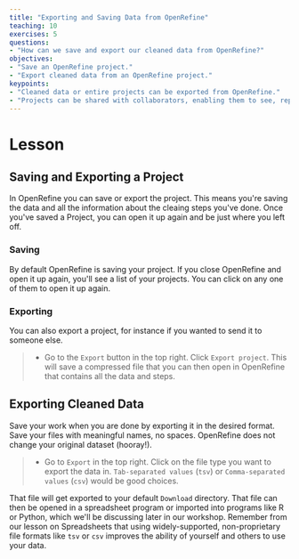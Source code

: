 ```yaml
---
title: "Exporting and Saving Data from OpenRefine"
teaching: 10
exercises: 5
questions:
- "How can we save and export our cleaned data from OpenRefine?"
objectives:
- "Save an OpenRefine project."
- "Export cleaned data from an OpenRefine project."
keypoints:
- "Cleaned data or entire projects can be exported from OpenRefine."
- "Projects can be shared with collaborators, enabling them to see, reproduce and check all data cleaning steps you performed."
---
```


# Lesson

## Saving and Exporting a Project

In OpenRefine you can save or export the project. This means you're saving the data and all the 
information about the cleaing steps you've done. Once you've saved a Project, you can
open it up again and be just where you left off.

### Saving

By default OpenRefine is saving your project. If you close OpenRefine and open it up again,
you'll see a list of your projects. You can click on any one of them to open it up again.

### Exporting

You can also export a project, for instance if you wanted to send it to someone else. 


>  - Go to the `Export` button in the top right. Click `Export project`. This will save a compressed file that you can then open in OpenRefine that contains all the data and steps. 


## Exporting Cleaned Data 

Save your work when you are done by exporting it in the desired format. Save your files with meaningful names, no spaces. OpenRefine does not change your original dataset (hooray!).


>  - Go to `Export` in the top right. Click on the file type you want to export the data in. `Tab-separated values` (`tsv`) or `Comma-separated values` (`csv`) would be good choices. 


That file will get
exported to your default `Download` directory. That file can then be opened in a 
spreadsheet program
or imported into programs like R or Python, which we'll be discussing later in our workshop. 
Remember from our lesson on Spreadsheets that using widely-supported, 
non-proprietary file formats like `tsv` or `csv` improves the ability of yourself and others to use your data. 
